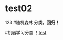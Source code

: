 # test02
123
#随机森林
   分类，**回归！**
   
   #机器学习分类
   ！[test](https://github.com/VirAurora/test02/blob/main/2.jpg)
   
